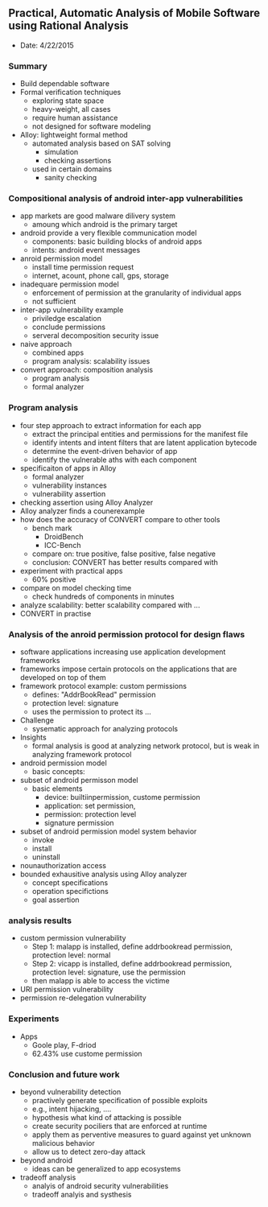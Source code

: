 ## Practical, Automatic Analysis of Mobile Software using Rational Analysis

- Date: 4/22/2015

### Summary
- Build dependable software
- Formal verification techniques
  - exploring state space
  - heavy-weight, all cases
  - require human assistance
  - not designed for software modeling
- Alloy: lightweight formal method
  - automated analysis based on SAT solving
    - simulation
    - checking assertions
  - used in certain domains
    - sanity checking 
    

### Compositional analysis of android inter-app vulnerabilities
- app markets are good malware dilivery system
  - amoung which android is the primary target
- android provide a very flexible communication model
  - components: basic building blocks of android apps
  - intents: android event messages
- anroid permission model
  - install time permission request
  - internet, acount, phone call, gps, storage
- inadequare permission model
  - enforcement of permission at the granularity of individual apps
  - not sufficient
- inter-app vulnerability example
  - priviledge escalation
  - conclude permissions
  - serveral decomposition security issue
- naive approach
  - combined apps
  - program analysis: scalability issues
- convert approach: composition analysis
  - program analysis
  - formal analyzer

### Program analysis
- four step approach to extract information for each app
  - extract the principal entities and permissions for the manifest file
  - identify intents and intent filters that are latent application bytecode
  - determine the event-driven behavior of app
  - identify the vulnerable aths with each component
- specificaiton of apps in Alloy
  - formal analyzer
  - vulnerability instances
  - vulnerability assertion
- checking assertion using Alloy Analyzer
- Alloy analyzer finds a counerexample
- how does the accuracy of CONVERT compare to other tools
  - bench mark
    - DroidBench
    - ICC-Bench
  - compare on: true positive, false positive, false negative
  - conclusion: CONVERT has better results compared with 
- experiment with practical apps
  - 60% positive
- compare on model checking time
  - check hundreds of components in minutes
- analyze scalability: better scalability compared with ...
- CONVERT in practise
  
### Analysis of the anroid permission protocol for design flaws
- software applications increasing use application development frameworks
- frameworks impose certain protocols on the applications that are developed on top of them
- framework protocol example: custom permissions
  - defines: "AddrBookRead" permission
  - protection level: signature
  - uses the permission to protect its ...
- Challenge
  - sysematic approach for analyzing protocols
- Insights
  - formal analysis is good at analyzing network protocol, but is weak in analyzing framework protocol
- android permission model
  - basic concepts: 
- subset of android permisson model 
  - basic elements
    - device: builtiinpermission, custome permission
    - application: set permission, 
    - permission: protection level
    - signature permission
- subset of android permission model system behavior
  - invoke
  - install
  - uninstall
- nounauthorization access
- bounded exhausitive analysis using Alloy analyzer
  - concept specifications
  - operation specifictions
  - goal assertion

### analysis results
- custom permission vulnerability
  - Step 1: malapp is installed, define addrbookread permission, protection level: normal
  - Step 2: vicapp is installed, define addrbookread permission, protection level: signature, use the permission 
  - then malapp is able to access the victime
- URI permission vulnerability
- permission re-delegation vulnerability

### Experiments
- Apps
  - Goole play, F-driod
  - 62.43% use custome permission

### Conclusion and future work
- beyond vulnerability detection
  - practively generate specification of possible exploits
  - e.g., intent hijacking, ....
  - hypothesis what kind of attacking is possible
  - create security pociliers that are enforced at runtime
  - apply them as perventive measures to guard against yet unknown malicious behavior
  - allow us to detect zero-day attack
- beyond android
  - ideas can be generalized to app ecosystems
- tradeoff analysis
  - analyis of android security vulnerabilities
  - tradeoff analyis and systhesis
  
